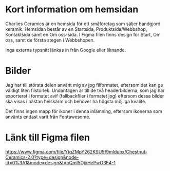 # Kort information om hemsidan

Charlies Ceramics är en hemsida för ett småföretag som säljer handgjord keramik. Hemsidan består av en Startsida, Produktsida/Webbshop, Kontaktsida samt en Om oss-sida. I Figma filen finns design för Start, Om oss, samt de första stegen i Webbshopen.

Inga externa typsnitt länkas in från Google eller liknande.

# Bilder

Jag har till största delen använt mig av jpg filformatet, eftersom det kan ge väldigt liten filstorlek. Undantagen är till de två headerbilderna, som jag har exporterat i formatet avif (fallbackfiler i formatet jpg) eftersom dessa bilder ska visas i nästan helskärm och behöver ha högsta möjliga kvalité.

Det finns ingen mapp för ikoner i denna inlämning, eftersom ikonerna som använts endast varit från Fontawesome.

# Länk till Figma filen

https://www.figma.com/file/YtqZMpY262KSU5f9mldubx/Chestnut-Ceramics-2.0?type=design&node-id=0%3A1&mode=design&t=bQml5OjxHePwO3F4-1
